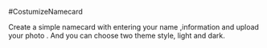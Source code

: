 #CostumizeNamecard
  
  Create a simple namecard with entering your name ,information and upload your photo .
  And you can choose  two theme style, light and dark.
  
